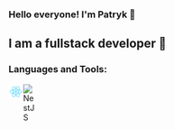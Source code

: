 ### Hello everyone! I'm Patryk 👋

## I am a fullstack developer 🙌

### Languages and Tools:


<img align="left" alt="React" width="26px" src="https://raw.githubusercontent.com/github/explore/80688e429a7d4ef2fca1e82350fe8e3517d3494d/topics/react/react.png" />
<img align="left" alt="NestJS" width="26px" src="https://avatars.githubusercontent.com/u/28507035?s=200&v=4" />

